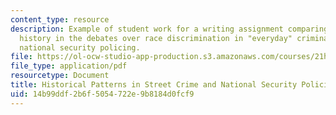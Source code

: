 ```yaml
---
content_type: resource
description: Example of student work for a writing assignment comparing the use of
  history in the debates over race discrimination in "everyday" criminal justice versus
  national security policing.
file: https://ol-ocw-studio-app-production.s3.amazonaws.com/courses/21h-319-race-crime-and-citizenship-in-american-law-fall-2014/14b99ddf2b6f5054722e9b8184d0fcf9_MIT21H_319F14_StreetCrime.pdf
file_type: application/pdf
resourcetype: Document
title: Historical Patterns in Street Crime and National Security Policing
uid: 14b99ddf-2b6f-5054-722e-9b8184d0fcf9
---
```

